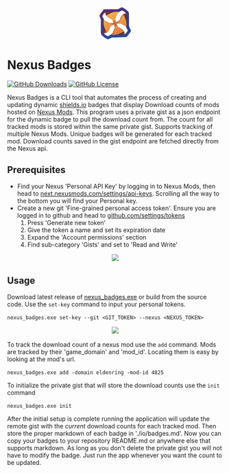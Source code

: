 [Shields-io]: https://shields.io/badges/dynamic-json-badge  
[Nexus]: https://www.nexusmods.com  
[Nexus-key]: https://next.nexusmods.com/settings/api-keys  
[Git-key]: https://github.com/settings/tokens?type=beta  
[Latest-dl]: https://github.com/WardLordRuby/nexus_badges/releases/download/v0.2.0/nexus_badges.exe
<div align="center">
    <img src="https://raw.githubusercontent.com/WardLordRuby/nexus_badges/refs/heads/main/assets/Icon.png" width="15%" height="15%">
</div>

# Nexus Badges
[![GitHub Downloads](https://img.shields.io/github/downloads/WardLordRuby/nexus_badges/total?label=Downloads&labelColor=%2323282e&color=%230e8726)][latest-dl]
[![GitHub License](https://img.shields.io/github/license/WardLordRuby/nexus_badges?label=License&labelColor=%2323282e)](LICENSE)  

Nexus Badges is a CLI tool that automates the process of creating and updating dynamic [shields.io][Shields-io] badges that display Download counts of mods hosted on
[Nexus Mods][Nexus]. This program uses a private gist as a json endpoint for the dynamic badge to pull the download count from. The count for all tracked mods is stored 
within the same private gist. Supports tracking of multiple Nexus Mods. Unique badges will be generated for each tracked mod. Download counts saved in the gist endpoint
are fetched directly from the Nexus api.  

## Prerequisites
- Find your Nexus 'Personal API Key' by logging in to Nexus Mods, then head to [next.nexusmods.com/settings/api-keys][Nexus-key]. Scrolling all the way to the bottom
  you will find your Personal key.
- Create a new git 'Fine-grained personal access token'. Ensure you are logged in to github and head to [github.com/settings/tokens][Git-key]
  1. Press 'Generate new token'
  2. Give the token a name and set its expiration date
  3. Expand the 'Account permissions' section
  4. Find sub-category 'Gists' and set to 'Read and Write'

<div align="center">
    <img src="https://i.imgur.com/1eNFHWu.png" width="80%">
</div>

## Usage
Download latest release of [nexus_badges.exe][Latest-dl] or build from the source code. Use the `set-key` command to input your personal tokens.  
```
nexus_badges.exe set-key --git <GIT_TOKEN> --nexus <NEXUS_TOKEN>
```

<div align="center">  
  <img src="https://i.imgur.com/888tw4j.png" width="70%">  
</div>  

To track the download count of a nexus mod use the `add` command. Mods are tracked by their 'game_domain' and 'mod_id'. Locating them is easy by looking at the mod's url.  
```
nexus_badges.exe add -domain eldenring -mod-id 4825
```
To initialize the private gist that will store the download counts use the `init` command  
```
nexus_badges.exe init
```

After the initial setup is complete running the application will update the remote gist with the _current_ download counts for each tracked mod. Then store the proper
markdown of each badge in './io/badges.md'. Now you can copy your badges to your repository README.md or anywhere else that supports markdown. As long as you don't delete
the private gist you will not have to modify the badge. Just run the app whenever you want the count to be updated.  
